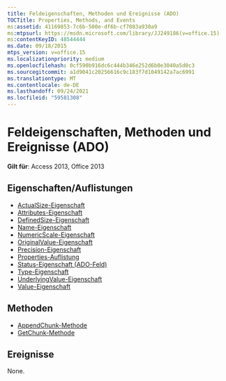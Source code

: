 ```yaml
---
title: Feldeigenschaften, Methoden und Ereignisse (ADO)
TOCTitle: Properties, Methods, and Events
ms:assetid: 41169853-7c6b-500e-df6b-cf7083a930a9
ms:mtpsurl: https://msdn.microsoft.com/library/JJ249186(v=office.15)
ms:contentKeyID: 48544444
ms.date: 09/18/2015
mtps_version: v=office.15
ms.localizationpriority: medium
ms.openlocfilehash: 0cf590b916dc6c444b346e252d6b0e3040a5d0c3
ms.sourcegitcommit: a1d9041c20256616c9c183f7d1049142a7ac6991
ms.translationtype: MT
ms.contentlocale: de-DE
ms.lasthandoff: 09/24/2021
ms.locfileid: "59581308"
---
```

# <a name="field-properties-methods-and-events-ado"></a>Feldeigenschaften, Methoden und Ereignisse (ADO)

**Gilt für**: Access 2013, Office 2013

## <a name="propertiescollections"></a>Eigenschaften/Auflistungen

- [ActualSize-Eigenschaft](actualsize-property-ado.md)
- [Attributes-Eigenschaft](attributes-property-ado.md)
- [DefinedSize-Eigenschaft](definedsize-property-ado.md)
- [Name-Eigenschaft](name-property-ado.md)
- [NumericScale-Eigenschaft](numericscale-property-ado.md)
- [OriginalValue-Eigenschaft](originalvalue-property-ado.md)
- [Precision-Eigenschaft](precision-property-ado.md)
- [Properties-Auflistung](properties-collection-ado.md)
- [Status-Eigenschaft (ADO-Feld)](status-property-ado-field.md)
- [Type-Eigenschaft](type-property-ado.md)
- [UnderlyingValue-Eigenschaft](underlyingvalue-property-ado.md)
- [Value-Eigenschaft](value-property-ado.md)


## <a name="methods"></a>Methoden

- [AppendChunk-Methode](appendchunk-method-ado.md)
- [GetChunk-Methode](getchunk-method-ado.md)

## <a name="events"></a>Ereignisse

None.

